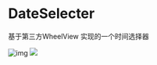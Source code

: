 # DateSelecter
基于第三方WheelView 实现的一个时间选择器

![img](https://github.com/chsmy/DateSelecter/blob/master/DateSelecter/117.gif)
![](https://github.com/caoweiaaa/DateSelecter/blob/master/DateSelecter/118.gif)
